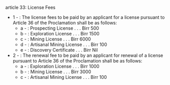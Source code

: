 article 33: License Fees

<ul>
			<li>1 - : The license fees to be paid by an applicant for a license pursuant to Article 36 of the Proclamation shall be as follows:<ul>
						<li>a - : Prospecting License . . . Birr 500<ul>
						</ul></li>						<li>b - : Exploration License . . . Birr 1500<ul>
						</ul></li>						<li>c - : Mining License . . . Birr 6000<ul>
						</ul></li>						<li>d - : Artisanal Mining License . . . Birr 100<ul>
						</ul></li>						<li>e - : Discovery Certificate . . . Birr Nil<ul>
						</ul></li>			</ul></li>			<li>2 - : The renewal fee to be paid by an applicant for renewal of a license pursuant to Article 36 of the Proclamation shall be as follows:<ul>
						<li>a - : Exploration License . . . Birr 1000<ul>
						</ul></li>						<li>b - : Mining License . . . Birr 3000<ul>
						</ul></li>						<li>c - : Artisanal Mining License . . . Birr 100<ul>
						</ul></li>			</ul></li></ul>